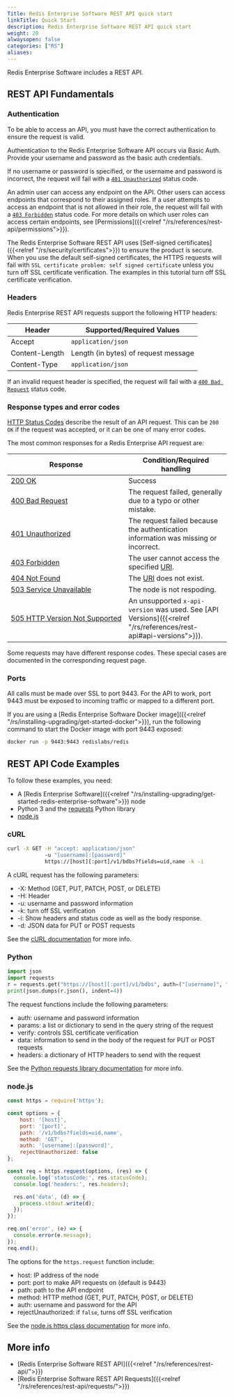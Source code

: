 ```yaml
---
Title: Redis Enterprise Software REST API quick start
linkTitle: Quick Start
description: Redis Enterprise Software REST API quick start
weight: 20
alwaysopen: false
categories: ["RS"]
aliases:
---
```


Redis Enterprise Software includes a REST API.

## REST API Fundamentals

### Authentication

To be able to access an API, you must have the correct authentication to ensure the request is valid.

Authentication to the Redis Enterprise Software API occurs via Basic Auth. Provide your username and password as the basic auth credentials.

If no username or password is specified, or the username and password is incorrect, the request will fail with a [`401 Unauthorized`](https://www.rfc-editor.org/rfc/rfc9110.html#name-401-unauthorized) status code.

An admin user can access any endpoint on the API. Other users can access endpoints that correspond to their assigned roles. If a user attempts to access an endpoint that is not allowed in their role, the request will fail with a [`403 Forbidden`](https://www.rfc-editor.org/rfc/rfc9110.html#name-403-forbidden) status code. For more details on which user roles can access certain endpoints, see [Permissions]({{<relref "/rs/references/rest-api/permissions">}}).

The Redis Enterprise Software REST API uses [Self-signed certificates]({{<relref "/rs/security/certificates">}}) to ensure the product is secure. When you use the default self-signed certificates, the HTTPS requests will fail with `SSL certificate problem: self signed certificate` unless you turn off SSL certificate verification. The examples in this tutorial turn off SSL certificate verification.

### Headers

Redis Enterprise REST API requests support the following HTTP headers:

| Header | Supported/Required Values |
|--------|---------------------------|
| Accept | `application/json` |
| Content-Length | Length (in bytes) of request message |
| Content-Type | `application/json` |

If an invalid request header is specified, the request will fail with a [`400 Bad Request`](https://www.rfc-editor.org/rfc/rfc9110.html#name-400-bad-request) status code.

### Response types and error codes

[HTTP Status Codes](https://www.rfc-editor.org/rfc/rfc9110.html#name-status-codes) describe the result of an API request. This can be `200 OK` if the request was accepted, or it can be one of many error codes.

The most common responses for a Redis Enterprise API request are:

| Response | Condition/Required handling |
|----------|-----------------------------|
| [200 OK](https://www.rfc-editor.org/rfc/rfc9110.html#name-200-ok) | Success |
| [400 Bad Request](https://www.rfc-editor.org/rfc/rfc9110.html#name-400-bad-request) | The request failed, generally due to a typo or other mistake. |
| [401 Unauthorized](https://www.rfc-editor.org/rfc/rfc9110.html#name-401-unauthorized) | The request failed because the authentication information was missing or incorrect. |
| [403 Forbidden](https://www.rfc-editor.org/rfc/rfc9110.html#name-403-forbidden) | The user cannot access the specified [URI](https://en.wikipedia.org/wiki/Uniform_Resource_Identifier). |
| [404 Not Found](https://www.rfc-editor.org/rfc/rfc9110.html#name-404-not-found) | The [URI](https://en.wikipedia.org/wiki/Uniform_Resource_Identifier) does not exist. |
| [503 Service Unavailable](https://www.rfc-editor.org/rfc/rfc9110.html#name-503-service-unavailable) | The node is not respoding. |
| [505&nbsp;HTTP&nbsp;Version&nbsp;Not&nbsp;Supported](https://www.rfc-editor.org/rfc/rfc9110.html#name-505-http-version-not-suppor) | An unsupported `x-api-version` was used. See [API Versions]({{<relref "/rs/references/rest-api#api-versions">}}). |

Some requests may have different response codes. These special cases are documented in the corresponding request page.

### Ports

All calls must be made over SSL to port 9443. For the API to work, port 9443 must be exposed to incoming traffic or mapped to a different port.

If you are using a [Redis Enterprise Software Docker image]({{<relref "/rs/installing-upgrading/get-started-docker">}}), run the following command to start the Docker image with port 9443 exposed:

```sh
docker run -p 9443:9443 redislabs/redis
```

## REST API Code Examples

To follow these examples, you need:

- A [Redis Enterprise Software]({{<relref "/rs/installing-upgrading/get-started-redis-enterprise-software">}}) node
- Python 3 and the [requests](https://pypi.org/project/requests/) Python library
- [node.js](https://nodejs.dev/)

### cURL

```sh
curl -X GET -H "accept: application/json"
            -u "[username]:[password]"
            https://[host][:port]/v1/bdbs?fields=uid,name -k -i
```

A cURL request has the following parameters:
- -X: Method (GET, PUT, PATCH, POST, or DELETE)
- -H: Header
- -u: username and password information
- -k: turn off SSL verification
- -i: Show headers and status code as well as the body response.
- -d: JSON data for PUT or POST requests

See the [cURL documentation](https://curl.se/docs/) for more info.

### Python

```python
import json
import requests
r = requests.get("https://[host][:port]/v1/bdbs", auth=("[username]", "[password]"), params={"fields" : "uid,name"}, verify=False)
print(json.dumps(r.json(), indent=4))
```

The request functions include the following parameters:
- auth: username and password information
- params: a list or dictionary to send in the query string of the request
- verify: controls SSL certificate verification
- data: information to send in the body of the request for PUT or POST requests
- headers: a dictionary of HTTP headers to send with the request

See the [Python requests library documentation](https://requests.readthedocs.io/en/latest/) for more info.

### node.js

```js
const https = require('https');

const options = {
    host: '[host]',
    port: '[port]',
    path: '/v1/bdbs?fields=uid,name',
    method: 'GET',
    auth: '[username]:[password]',
    rejectUnauthorized: false
};

const req = https.request(options, (res) => {
  console.log('statusCode:', res.statusCode);
  console.log('headers:', res.headers);

  res.on('data', (d) => {
    process.stdout.write(d);
  });
});

req.on('error', (e) => {
  console.error(e.message);
});
req.end();
```

The options for the `https.request` function include:
- host: IP address of the node
- port: port to make API requests on (default is 9443)
- path: path to the API endpoint
- method: HTTP method (GET, PUT, PATCH, POST, or DELETE)
- auth: username and password for the API
- rejectUnauthorized: if `false`, turns off SSL verification

See the [node.js https class documentation](https://nodejs.org/api/https.html#httpsrequestoptions-callback) for more info.

## More info

- [Redis Enterprise Software REST API]({{<relref "/rs/references/rest-api/">}})
- [Redis Enterprise Software REST API Requests]({{<relref "/rs/references/rest-api/requests/">}})
